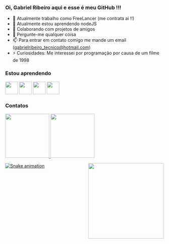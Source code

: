 ### Oi, Gabriel Ribeiro aqui e esse é meu GitHub !!!






- 👷 Atualmente trabalho como FreeLancer (me contrata ai !!)
- 🌱 Atualmente estou aprendendo nodeJS
- 🤲 Colaborando com projetos de amigos 
- 💬 Pergunte-me qualquer coisa 
- 📫 Para entrar em contato comigo me mande um email (gabrielribeiro_tecnico@hotmail.com)
- ⚡ Curiosidades: Me interessei por programação por causa de um filme de 1998

### Estou aprendendo 
<div>
<img src="https://cdn.jsdelivr.net/gh/devicons/devicon/icons/html5/html5-original.svg" width = "40" height ="40"/>
<img src="https://cdn.jsdelivr.net/gh/devicons/devicon/icons/css3/css3-original.svg" width = "40" height ="40" />
<img src="https://cdn.jsdelivr.net/gh/devicons/devicon/icons/javascript/javascript-original.svg" width = "40" height ="40"/>
<img src="https://cdn.jsdelivr.net/gh/devicons/devicon/icons/nodejs/nodejs-original.svg" width = "40" height ="40"/>
</div>

### Contatos 

<div>
<a href="https://github.com/RibeiroGabriel42">
<img height="140em" src="https://github-readme-stats.vercel.app/api/top-langs/?username=RibeiroGabriel42&layout=compact&langs_count=7&theme=merko"/>
<img height="140em" src="https://github-readme-stats.vercel.app/api?username=RibeiroGabriel42&show_icons=true&theme=merko&include_all_commits=true&count_private=true"/>  
</div>

<div>
  <img src="https://c.tenor.com/5WIylYzVKHcAAAAC/silence-type.gif" width="240" height="240" align="right"/>
</div>

  ![Snake animation](https://github.com/RibeiroGabriel42/RibeiroGabriel42/blob/output/github-contribution-grid-snake.svg)

